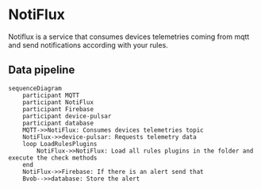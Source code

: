 # NotiFlux

Notiflux is a service that consumes devices telemetries coming from mqtt and send notifications according with your rules.

## Data pipeline

```mermaid
sequenceDiagram
    participant MQTT
    participant NotiFlux
    participant Firebase
    participant device-pulsar
    participant database
    MQTT->>NotiFlux: Consumes devices telemetries topic
    NotiFlux->>device-pulsar: Requests telemetry data
    loop LoadRulesPlugins
        NotiFlux->>NotiFlux: Load all rules plugins in the folder and execute the check methods
    end
    NotiFlux->>Firebase: If there is an alert send that
    Bvob-->>database: Store the alert
```